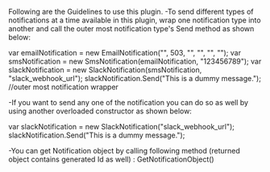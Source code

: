 Following are the Guidelines to use this plugin.
-To send different types of notifications at a time available in this plugin, wrap one notification type into another and call the outer most notification type's Send method as shown below:

var emailNotification = new EmailNotification("", 503, "", "", "", "");
var smsNotification = new SmsNotification(emailNotification, "123456789");
var slackNotification = new SlackNotification(smsNotification, "slack_webhook_url");
slackNotification.Send("This is a dummy message.");     //outer most notification wrapper

-If you want to send any one of the notification you can do so as well by using another overloaded constructor as shown below:

var slackNotification = new SlackNotification("slack_webhook_url");
slackNotification.Send("This is a dummy message.");

-You can get Notification object by calling following method (returned object contains generated Id as well) :
GetNotificationObject()
